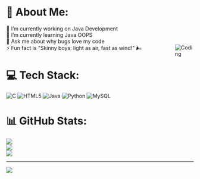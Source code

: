 # 💫 About Me:
🔭 I’m currently working on Java Development<br>🌱 I’m currently learning Java OOPS<br>💬 Ask me about why bugs love my code<br>⚡ Fun fact is "Skinny boys: light as air, fast as wind!" 🌬️
<img align="right" alt="Coding" src="https://camo.githubusercontent.com/920d8c0804c4a549c1e044d75ae1e235f55b540699f1392540d9e0172d67565e/68747470733a2f2f63646e2e6472696262626c652e636f6d2f75736572732f3636323436332f73637265656e73686f74732f333238313831372f6d656469612f36656462323262623933656335623832353631353663633237353565336365632e676966" data-canonical-src="https://cdn.dribbble.com/users/662463/screenshots/3281817/media/6edb22bb93ec5b8256156cc2755e3cec.gif" style="max-width: 10%; display: inline-block;" data-target="animated-image.originalImage">

# 💻 Tech Stack:
![C](https://img.shields.io/badge/c-%2300599C.svg?style=for-the-badge&logo=c&logoColor=white) ![HTML5](https://img.shields.io/badge/html5-%23E34F26.svg?style=for-the-badge&logo=html5&logoColor=white) ![Java](https://img.shields.io/badge/java-%23ED8B00.svg?style=for-the-badge&logo=openjdk&logoColor=white) ![Python](https://img.shields.io/badge/python-3670A0?style=for-the-badge&logo=python&logoColor=ffdd54) ![MySQL](https://img.shields.io/badge/mysql-4479A1.svg?style=for-the-badge&logo=mysql&logoColor=white)
# 📊 GitHub Stats:
![](https://github-readme-stats.vercel.app/api?username=sandyy404&theme=dark&hide_border=false&include_all_commits=true&count_private=true)<br/>
![](https://nirzak-streak-stats.vercel.app/?user=sandyy404&theme=dark&hide_border=false)<br/>
![](https://github-readme-stats.vercel.app/api/top-langs/?username=sandyy404&theme=dark&hide_border=false&include_all_commits=true&count_private=true&layout=compact)

---
[![](https://visitcount.itsvg.in/api?id=sandyy404&icon=0&color=0)](https://visitcount.itsvg.in)

<!-- Proudly created with GPRM ( https://gprm.itsvg.in ) -->
